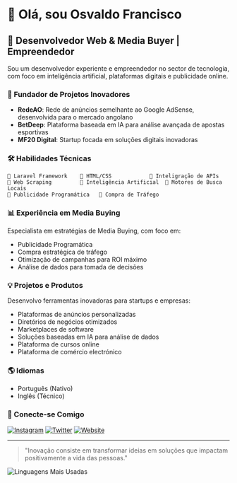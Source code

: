 # 👋 Olá, sou Osvaldo Francisco

## 💼 Desenvolvedor Web & Media Buyer | Empreendedor

Sou um desenvolvedor experiente e empreendedor no sector de tecnologia, com foco em inteligência artificial, plataformas digitais e publicidade online.

### 🚀 Fundador de Projetos Inovadores

- **RedeAO**: Rede de anúncios semelhante ao Google AdSense, desenvolvida para o mercado angolano
- **BetDeep**: Plataforma baseada em IA para análise avançada de apostas esportivas
- **MF20 Digital**: Startup focada em soluções digitais inovadoras

### 🛠️ Habilidades Técnicas

```
📌 Laravel Framework    📌 HTML/CSS            📌 Inteligração de APIs
📌 Web Scraping         📌 Inteligência Artificial  📌 Motores de Busca Locais
📌 Publicidade Programática   📌 Compra de Tráfego
```

### 📊 Experiência em Media Buying

Especialista em estratégias de Media Buying, com foco em:
- Publicidade Programática
- Compra estratégica de tráfego
- Otimização de campanhas para ROI máximo
- Análise de dados para tomada de decisões

### 💡 Projetos e Produtos

Desenvolvo ferramentas inovadoras para startups e empresas:
- Plataformas de anúncios personalizadas
- Diretórios de negócios otimizados
- Marketplaces de software
- Soluções baseadas em IA para análise de dados
- Plataforma de cursos online
- Plataforma de comércio electrónico

### 🌎 Idiomas

- Português (Nativo)
- Inglês (Técnico)

### 🔗 Conecte-se Comigo

[![Instagram](https://img.shields.io/badge/Instagram-E4405F?style=for-the-badge&logo=instagram&logoColor=white)](https://instagram.com/osvaldomf20)
[![Twitter](https://img.shields.io/badge/Twitter-1DA1F2?style=for-the-badge&logo=twitter&logoColor=white)](https://twitter.com/osvaldomf20)
[![Website](https://img.shields.io/badge/Website-FF5722?style=for-the-badge&logo=google-chrome&logoColor=white)](https://angoblog.com)

---

> "Inovação consiste em transformar ideias em soluções que impactam positivamente a vida das pessoas."

![Linguagens Mais Usadas](https://github-readme-stats.vercel.app/api/top-langs/?username=OsvaldoFrancisco&layout=compact&theme=radical)

